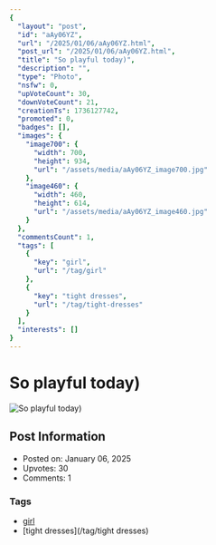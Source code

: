 ```yaml
---
{
  "layout": "post",
  "id": "aAy06YZ",
  "url": "/2025/01/06/aAy06YZ.html",
  "post_url": "/2025/01/06/aAy06YZ.html",
  "title": "So playful today)",
  "description": "",
  "type": "Photo",
  "nsfw": 0,
  "upVoteCount": 30,
  "downVoteCount": 21,
  "creationTs": 1736127742,
  "promoted": 0,
  "badges": [],
  "images": {
    "image700": {
      "width": 700,
      "height": 934,
      "url": "/assets/media/aAy06YZ_image700.jpg"
    },
    "image460": {
      "width": 460,
      "height": 614,
      "url": "/assets/media/aAy06YZ_image460.jpg"
    }
  },
  "commentsCount": 1,
  "tags": [
    {
      "key": "girl",
      "url": "/tag/girl"
    },
    {
      "key": "tight dresses",
      "url": "/tag/tight-dresses"
    }
  ],
  "interests": []
}
---
```


# So playful today)

![So playful today)](/assets/media/aAy06YZ_image700.jpg)

## Post Information

- Posted on: January 06, 2025
- Upvotes: 30
- Comments: 1

### Tags

- [girl](/tag/girl)
- [tight dresses](/tag/tight dresses)
